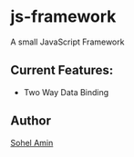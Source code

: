 # js-framework
A small JavaScript Framework

## Current Features:
* Two Way Data Binding

## Author
[Sohel Amin](http://www.sohelamin.com)
